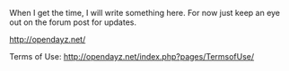 When I get the time, I will write something here. For now just keep an eye out on the forum post for updates.

http://opendayz.net/

Terms of Use: http://opendayz.net/index.php?pages/TermsofUse/
